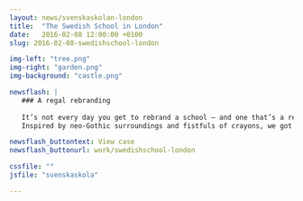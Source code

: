 ```yaml
---
layout: news/svenskaskolan-london
title:  "The Swedish School in London"
date:   2016-02-08 12:00:00 +0100
slug: 2016-02-08-swedishschool-london

img-left: "tree.png"
img-right: "garden.png"
img-background: "castle.png"

newsflash: |  
   ### A regal rebranding
   
   It’s not every day you get to rebrand a school — and one that’s a real-life London castle to boot. 
   Inspired by neo-Gothic surroundings and fistfuls of crayons, we got to work.

newsflash_buttontext: View case
newsflash_buttonurl: work/swedishschool-london

cssfile: ""
jsfile: "svenskaskola"

---
```

